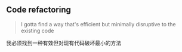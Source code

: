 ## Code refactoring

> I gotta find a way that's efficient but minimally disruptive to the existing code

我必须找到一种有效但对现有代码破坏最小的方法